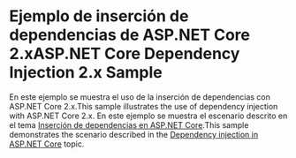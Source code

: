 # <a name="aspnet-core-dependency-injection-2x-sample"></a><span data-ttu-id="2fe19-101">Ejemplo de inserción de dependencias de ASP.NET Core 2.x</span><span class="sxs-lookup"><span data-stu-id="2fe19-101">ASP.NET Core Dependency Injection 2.x Sample</span></span>

<span data-ttu-id="2fe19-102">En este ejemplo se muestra el uso de la inserción de dependencias con ASP.NET Core 2.x.</span><span class="sxs-lookup"><span data-stu-id="2fe19-102">This sample illustrates the use of dependency injection with ASP.NET Core 2.x.</span></span> <span data-ttu-id="2fe19-103">En este ejemplo se muestra el escenario descrito en el tema [Inserción de dependencias en ASP.NET Core](https://docs.microsoft.com/aspnet/core/fundamentals/dependency-injection).</span><span class="sxs-lookup"><span data-stu-id="2fe19-103">This sample demonstrates the scenario described in the [Dependency injection in ASP.NET Core](https://docs.microsoft.com/aspnet/core/fundamentals/dependency-injection) topic.</span></span>
